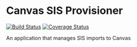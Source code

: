 # Canvas SIS Provisioner

[![Build Status](https://github.com/uw-it-aca/canvas-sis-provisioner/workflows/Build%2C%20Test%20and%20Deploy/badge.svg)](https://github.com/uw-it-aca/canvas-sis-provisioner/actions)
[![Coverage Status](https://coveralls.io/repos/github/uw-it-aca/canvas-sis-provisioner/badge.svg?branch=main)](https://coveralls.io/github/uw-it-aca/canvas-sis-provisioner?branch=main)

An application that manages SIS imports to Canvas

